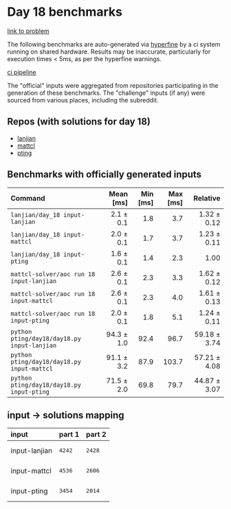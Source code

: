 # Day 18 benchmarks

[link to problem](http://adventofcode.com/2022/day/18)

The following benchmarks are auto-generated via [hyperfine](https://github.com/sharkdp/hyperfine) by a ci system running on shared hardware. Results may be inaccurate, particularly for execution times < 5ms, as per the hyperfine warnings.

[ci pipeline](http://ci.papercode.net:8080/teams/aoc2022/pipelines/aoc-compare-2022)

The "official" inputs were aggregated from repositories participating in the generation of these benchmarks. The "challenge" inputs (if any) were sourced from various places, including the subreddit.

## Repos (with solutions for day 18)


- [lanjian](https://github.com/LanJian/aoc-2022)
- [mattcl](https://github.com/mattcl/aoc2022)
- [pting](https://github.com/pting/aoc2022)

## Benchmarks with officially generated inputs
| Command | Mean [ms] | Min [ms] | Max [ms] | Relative |
|:---|---:|---:|---:|---:|
| `lanjian/day_18 input-lanjian` | 2.1 ± 0.1 | 1.8 | 3.7 | 1.32 ± 0.12 |
| `lanjian/day_18 input-mattcl` | 2.0 ± 0.1 | 1.7 | 3.7 | 1.23 ± 0.11 |
| `lanjian/day_18 input-pting` | 1.6 ± 0.1 | 1.4 | 2.3 | 1.00 |
| `mattcl-solver/aoc run 18 input-lanjian` | 2.6 ± 0.1 | 2.3 | 3.3 | 1.62 ± 0.12 |
| `mattcl-solver/aoc run 18 input-mattcl` | 2.6 ± 0.1 | 2.3 | 4.0 | 1.61 ± 0.13 |
| `mattcl-solver/aoc run 18 input-pting` | 2.0 ± 0.1 | 1.8 | 5.1 | 1.24 ± 0.11 |
| `python pting/day18/day18.py input-lanjian` | 94.3 ± 1.0 | 92.4 | 96.7 | 59.18 ± 3.74 |
| `python pting/day18/day18.py input-mattcl` | 91.1 ± 3.2 | 87.9 | 103.7 | 57.21 ± 4.08 |
| `python pting/day18/day18.py input-pting` | 71.5 ± 2.0 | 69.8 | 79.7 | 44.87 ± 3.07 |

## input -> solutions mapping
|input|part 1|part 2|
|:---|:---|:---|
|input-lanjian|<pre>4242</pre>|<pre>2428</pre>|
|input-mattcl|<pre>4536</pre>|<pre>2606</pre>|
|input-pting|<pre>3454</pre>|<pre>2014</pre>|
